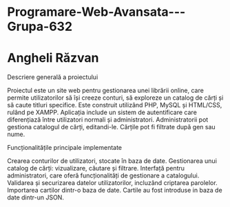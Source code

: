 # Programare-Web-Avansata---Grupa-632
# Angheli Răzvan 

Descriere generală a proiectului

Proiectul este un site web pentru gestionarea unei librării online, care permite utilizatorilor să își creeze conturi, să exploreze un catalog de cărți și să caute titluri specifice. Este construit utilizând PHP, MySQL și HTML/CSS, rulând pe XAMPP. 
Aplicația include un sistem de autentificare care diferențiază între utilizatori normali și administratori. Administratorii pot gestiona catalogul de cărți, editandi-le. Cărțile pot fi filtrate după gen sau nume.



Funcționalitățile principale implementate

Crearea conturilor de utilizatori, stocate în baza de date.
Gestionarea unui catalog de cărți: vizualizare, căutare și filtrare.
Interfață pentru administratori, care oferă funcționalități de gestionare a catalogului.
Validarea și securizarea datelor utilizatorilor, incluzând criptarea parolelor.
Importarea cartilor dintr-o baza de date.
Cartile au fost introduse in baza de date dintr-un JSON.
